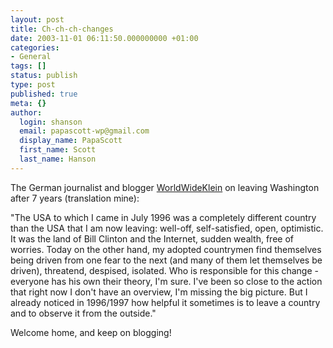 ```yaml
---
layout: post
title: Ch-ch-ch-changes
date: 2003-11-01 06:11:50.000000000 +01:00
categories:
- General
tags: []
status: publish
type: post
published: true
meta: {}
author:
  login: shanson
  email: papascott-wp@gmail.com
  display_name: PapaScott
  first_name: Scott
  last_name: Hanson
---
```

<p>The German journalist and blogger <a title="Chemie und Wahnsinn: WorldWideKlein" href="http://www.worldwideklein.com/orange/P909/">WorldWideKlein</a> on leaving Washington after 7 years (translation mine):</p>
<p>"The USA to which I came in July 1996 was a completely different country than the USA that I am now leaving: well-off, self-satisfied, open, optimistic. It was the land of Bill Clinton and the Internet, sudden wealth, free of worries. Today on the other hand, my adopted countrymen find themselves being driven from one fear to the next (and many of them let themselves be driven), threatend, despised, isolated. Who is responsible for this change -  everyone has his own their theory, I'm sure. I've been so close to the action that right now I don't have an overview, I'm missing the big picture. But I already noticed in  1996/1997 how helpful it sometimes is to leave a country and to observe it from the outside."</p>
<p>Welcome home, and keep on blogging!</p>
